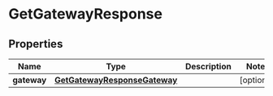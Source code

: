 

# GetGatewayResponse


## Properties

| Name | Type | Description | Notes |
|------------ | ------------- | ------------- | -------------|
|**gateway** | [**GetGatewayResponseGateway**](GetGatewayResponseGateway.md) |  |  [optional] |



